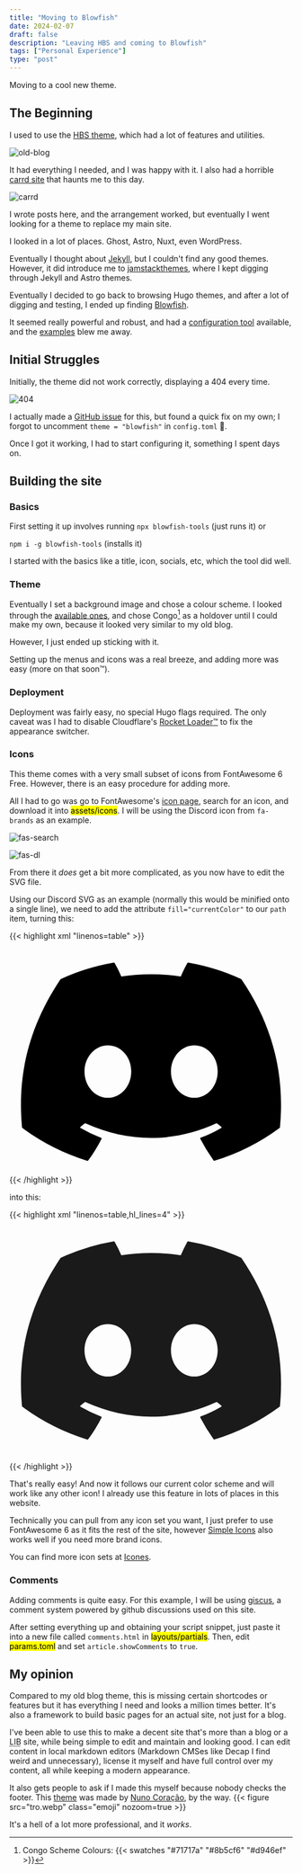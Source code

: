```yaml
---
title: "Moving to Blowfish"
date: 2024-02-07
draft: false
description: "Leaving HBS and coming to Blowfish"
tags: ["Personal Experience"]
type: "post"
---
```


<style>
.emoji {
    width: 50px;
}
</style>

Moving to a cool new theme.

<!--more-->


## The Beginning

I used to use the [HBS theme](https://hbs.razonyang.com/v1/en/), which had a lot of features and utilities.

![old-blog](old-blog.png "What the old blog [used to look like](https://web.archive.org/web/20240105161828/https://blog.asterisk.lol/).")

It had everything I needed, and I was happy with it. I also had a horrible [carrd site](https://web.archive.org/web/20240123185248/https://ast3risk-ops.carrd.co/) that haunts me to this day.

![carrd](carrd.png "My [old carrd site](https://web.archive.org/web/20240123185248/https://ast3risk-ops.carrd.co/).")

I wrote posts here, and the arrangement worked, but eventually I went looking for a theme to replace my main site.

I looked in a lot of places. Ghost, Astro, Nuxt, even WordPress.

Eventually I thought about [Jekyll](https://jekyllrb.com/), but I couldn't find any good themes. However, it did introduce me to [jamstackthemes](https://jamstackthemes.dev), where I kept digging through Jekyll and Astro themes.

Eventually I decided to go back to browsing Hugo themes, and after a lot of digging and testing, I ended up finding [Blowfish](https://blowfish.page).

It seemed really powerful and robust, and had a [configuration tool](https://www.npmjs.com/package/blowfish-tools) available, and the [examples](https://blowfish.page/users/) blew me away.

## Initial Struggles

Initially, the theme did not work correctly, displaying a 404 every time. 

![404](404.png ":sob:")

I actually made a [GitHub issue](https://github.com/nunocoracao/blowfish/issues/1184) for this, but found a quick fix on my own; I forgot to uncomment `theme = "blowfish"` in `config.toml` :facepalm:.

Once I got it working, I had to start configuring it, something I spent days on.

## Building the site

### Basics

First setting it up involves running `npx blowfish-tools` (just runs it) or

`npm i -g blowfish-tools` (installs it)

I started with the basics like a title, icon, socials, etc, which the tool did well.

### Theme

Eventually I set a background image and chose a colour scheme. I looked through the [available ones](https://blowfish.page/docs/getting-started/#colour-schemes), and chose Congo[^1] as a holdover until I could make my own, because it looked very similar to my old blog.

However, I just ended up sticking with it.

Setting up the menus and icons was a real breeze, and adding more was easy (more on that soon:tm:).

### Deployment

Deployment was fairly easy, no special Hugo flags required. The only caveat was I had to disable Cloudflare's [Rocket Loader:tm:](https://developers.cloudflare.com/speed/optimization/content/rocket-loader/) to fix the appearance switcher.

### Icons

This theme comes with a very small subset of icons from FontAwesome 6 Free. However, there is an easy procedure for adding more.

All I had to go was go to FontAwesome's [icon page](https://fontawesome.com/search?o=r&m=free), search for an icon, and download it into <mark>assets/icons</mark>. I will be using the Discord icon from `fa-brands` as an example.

![fas-search](fas-search.png "A world of free icons awaits...")

![fas-dl](fas-dl.png "So easy!")

From there it *does* get a bit more complicated, as you now have to edit the SVG file.

Using our Discord SVG as an example (normally this would be minified onto a single line), we need to add the attribute `fill="currentColor"` to our `path` item, turning this:

{{< highlight xml "linenos=table" >}}

<svg xmlns="http://www.w3.org/2000/svg" viewBox="0 0 640 512">
    <!--!Font Awesome Free 6.5.1 by @fontawesome - https://fontawesome.com License - https://fontawesome.com/license/free Copyright 2024 Fonticons, Inc.-->
    <path
        d="M524.5 69.8a1.5 1.5 0 0 0 -.8-.7A485.1 485.1 0 0 0 404.1 32a1.8 1.8 0 0 0 -1.9 .9 337.5 337.5 0 0 0 -14.9 30.6 447.8 447.8 0 0 0 -134.4 0 309.5 309.5 0 0 0 -15.1-30.6 1.9 1.9 0 0 0 -1.9-.9A483.7 483.7 0 0 0 116.1 69.1a1.7 1.7 0 0 0 -.8 .7C39.1 183.7 18.2 294.7 28.4 404.4a2 2 0 0 0 .8 1.4A487.7 487.7 0 0 0 176 479.9a1.9 1.9 0 0 0 2.1-.7A348.2 348.2 0 0 0 208.1 430.4a1.9 1.9 0 0 0 -1-2.6 321.2 321.2 0 0 1 -45.9-21.9 1.9 1.9 0 0 1 -.2-3.1c3.1-2.3 6.2-4.7 9.1-7.1a1.8 1.8 0 0 1 1.9-.3c96.2 43.9 200.4 43.9 295.5 0a1.8 1.8 0 0 1 1.9 .2c2.9 2.4 6 4.9 9.1 7.2a1.9 1.9 0 0 1 -.2 3.1 301.4 301.4 0 0 1 -45.9 21.8 1.9 1.9 0 0 0 -1 2.6 391.1 391.1 0 0 0 30 48.8 1.9 1.9 0 0 0 2.1 .7A486 486 0 0 0 610.7 405.7a1.9 1.9 0 0 0 .8-1.4C623.7 277.6 590.9 167.5 524.5 69.8zM222.5 337.6c-29 0-52.8-26.6-52.8-59.2S193.1 219.1 222.5 219.1c29.7 0 53.3 26.8 52.8 59.2C275.3 311 251.9 337.6 222.5 337.6zm195.4 0c-29 0-52.8-26.6-52.8-59.2S388.4 219.1 417.9 219.1c29.7 0 53.3 26.8 52.8 59.2C470.7 311 447.5 337.6 417.9 337.6z"
    />
</svg>
{{< /highlight >}}

into this:

{{< highlight xml "linenos=table,hl_lines=4" >}}

<svg xmlns="http://www.w3.org/2000/svg" viewBox="0 0 640 512">
    <!--!Font Awesome Free 6.5.1 by @fontawesome - https://fontawesome.com License - https://fontawesome.com/license/free Copyright 2024 Fonticons, Inc.-->
    <path
        fill="currentColor"
        d="M524.5 69.8a1.5 1.5 0 0 0 -.8-.7A485.1 485.1 0 0 0 404.1 32a1.8 1.8 0 0 0 -1.9 .9 337.5 337.5 0 0 0 -14.9 30.6 447.8 447.8 0 0 0 -134.4 0 309.5 309.5 0 0 0 -15.1-30.6 1.9 1.9 0 0 0 -1.9-.9A483.7 483.7 0 0 0 116.1 69.1a1.7 1.7 0 0 0 -.8 .7C39.1 183.7 18.2 294.7 28.4 404.4a2 2 0 0 0 .8 1.4A487.7 487.7 0 0 0 176 479.9a1.9 1.9 0 0 0 2.1-.7A348.2 348.2 0 0 0 208.1 430.4a1.9 1.9 0 0 0 -1-2.6 321.2 321.2 0 0 1 -45.9-21.9 1.9 1.9 0 0 1 -.2-3.1c3.1-2.3 6.2-4.7 9.1-7.1a1.8 1.8 0 0 1 1.9-.3c96.2 43.9 200.4 43.9 295.5 0a1.8 1.8 0 0 1 1.9 .2c2.9 2.4 6 4.9 9.1 7.2a1.9 1.9 0 0 1 -.2 3.1 301.4 301.4 0 0 1 -45.9 21.8 1.9 1.9 0 0 0 -1 2.6 391.1 391.1 0 0 0 30 48.8 1.9 1.9 0 0 0 2.1 .7A486 486 0 0 0 610.7 405.7a1.9 1.9 0 0 0 .8-1.4C623.7 277.6 590.9 167.5 524.5 69.8zM222.5 337.6c-29 0-52.8-26.6-52.8-59.2S193.1 219.1 222.5 219.1c29.7 0 53.3 26.8 52.8 59.2C275.3 311 251.9 337.6 222.5 337.6zm195.4 0c-29 0-52.8-26.6-52.8-59.2S388.4 219.1 417.9 219.1c29.7 0 53.3 26.8 52.8 59.2C470.7 311 447.5 337.6 417.9 337.6z"
    />
</svg>

{{< /highlight >}}

That's really easy! And now it follows our current color scheme and will work like any other icon! I already use this feature in lots of places in this website. 

Technically you can pull from any icon set you want, I just prefer to use FontAwesome 6 as it fits the rest of the site, however [Simple Icons](https://simpleicons.org) also works well if you need more brand icons.

You can find more icon sets at [Icones](https://icones.js.org).

### Comments

Adding comments is quite easy. For this example, I will be using [giscus](https://giscus.app), a comment system powered by github discussions used on this site. 

After setting everything up and obtaining your script snippet, just paste it into a new file called `comments.html` in <mark>layouts/partials</mark>. Then, edit <mark>params.toml</mark>  and set `article.showComments` to `true`.

## My opinion

Compared to my old blog theme, this is missing certain shortcodes or features but it has everything I need and looks a million times better. It's also a framework to build basic pages for an actual site, not just for a blog.

I've been able to use this to make a decent site that's more than a blog or a <abbr title="Link In Bio, think Linktree, solo.to or bio.link">LIB</abbr> site, while being simple to edit and maintain and looking good. I can edit content in local markdown editors (Markdown CMSes like Decap I find weird and unnecessary), license it myself and have full control over my content, all while keeping a modern appearance.

It also gets people to ask if I made this myself because nobody checks the footer. This [theme](https://blowfish.page) was made by [Nuno Coração](https://n9o.xyz), by the way. {{< figure src="tro.webp" class="emoji" nozoom=true  >}}

It's a hell of a lot more professional, and it *works*.

[^1]: Congo Scheme Colours: {{< swatches "#71717a" "#8b5cf6" "#d946ef" >}}
